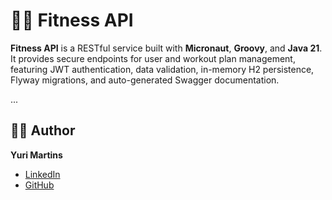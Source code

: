 # 🏋️‍♂️ Fitness API

**Fitness API** is a RESTful service built with **Micronaut**, **Groovy**, and **Java 21**. It provides secure endpoints for user and workout plan management, featuring JWT authentication, data validation, in-memory H2 persistence, Flyway migrations, and auto-generated Swagger documentation.

...

## 👨‍💻 Author

**Yuri Martins**  
- [LinkedIn](https://www.linkedin.com/in/codeyurimartins)  
- [GitHub](https://github.com/codeyuri1)
